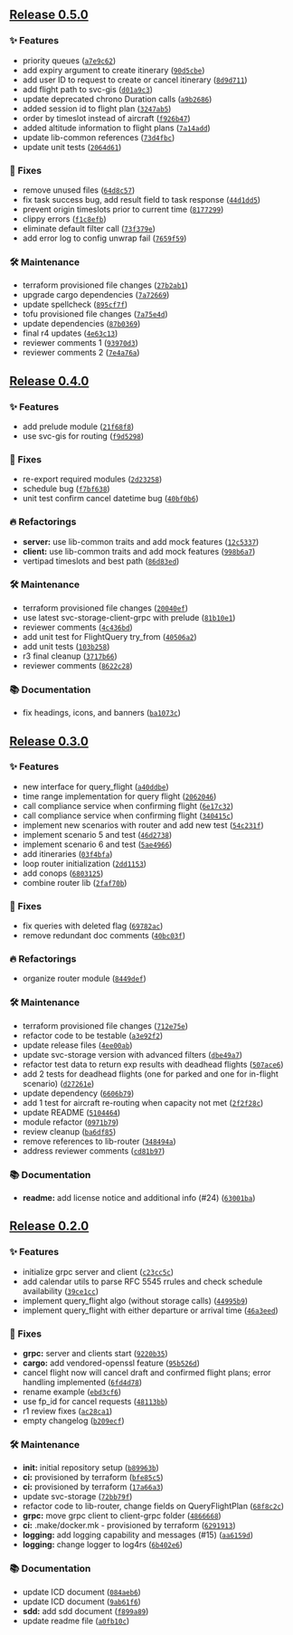## [Release 0.5.0](https://github.com/aetheric-oss/svc-scheduler/releases/tag/v0.5.0)

### ✨ Features

- priority queues ([`a7e9c62`](https://github.com/aetheric-oss/svc-scheduler/commit/a7e9c62aeee7565f265a6e7e054ed0dcba446444))
- add expiry argument to create itinerary ([`90d5cbe`](https://github.com/aetheric-oss/svc-scheduler/commit/90d5cbeedf4e944a83a86144791e098d48daf08d))
- add user ID to request to create or cancel itinerary ([`8d9d711`](https://github.com/aetheric-oss/svc-scheduler/commit/8d9d7113b223a6285d5d3a56309fa4fc9d0aca2c))
- add flight path to svc-gis ([`d01a9c3`](https://github.com/aetheric-oss/svc-scheduler/commit/d01a9c38b93dac9589716f679938ceda9002e9fb))
- update deprecated chrono Duration calls ([`a9b2686`](https://github.com/aetheric-oss/svc-scheduler/commit/a9b26866403cf82c1ebe4c4fa3659a433ff65a47))
- added session id to flight plan ([`3247ab5`](https://github.com/aetheric-oss/svc-scheduler/commit/3247ab52714e0bbecbc5a58a9cd9d4f258e6e589))
- order by timeslot instead of aircraft ([`f926b47`](https://github.com/aetheric-oss/svc-scheduler/commit/f926b47ae57ee56dcea57bd08be12323ca3dbc2c))
- added altitude information to flight plans ([`7a14add`](https://github.com/aetheric-oss/svc-scheduler/commit/7a14addbb8ca7865f134dcd3bb8ccee05d6103a2))
- update lib-common references ([`73d4fbc`](https://github.com/aetheric-oss/svc-scheduler/commit/73d4fbc2baf403952fabe20d5998bc1a25182cd0))
- update unit tests ([`2064d61`](https://github.com/aetheric-oss/svc-scheduler/commit/2064d6189189ebf68bf29ad2f46841c239bc86e1))

### 🐛 Fixes

- remove unused files ([`64d8c57`](https://github.com/aetheric-oss/svc-scheduler/commit/64d8c57c1c6b49b90c8305f1943a9775ef006c10))
- fix task success bug, add result field to task response ([`44d1dd5`](https://github.com/aetheric-oss/svc-scheduler/commit/44d1dd5f57bcb3255f6bd3198ff898c8cdd4f39f))
- prevent origin timeslots prior to current time ([`8177299`](https://github.com/aetheric-oss/svc-scheduler/commit/81772996ba20afa9ab0f58d9246a288c5a349547))
- clippy errors ([`f1c8efb`](https://github.com/aetheric-oss/svc-scheduler/commit/f1c8efb30e5a593c4146b7dd20e19693f4d15c03))
- eliminate default filter call ([`73f379e`](https://github.com/aetheric-oss/svc-scheduler/commit/73f379e7e9f7d42930ab58390005988dad586173))
- add error log to config unwrap fail ([`7659f59`](https://github.com/aetheric-oss/svc-scheduler/commit/7659f595f2ae907dca99b2a394c2db6e230040c1))

### 🛠 Maintenance

- terraform provisioned file changes ([`27b2ab1`](https://github.com/aetheric-oss/svc-scheduler/commit/27b2ab12c3573389bada96fd31e3559eb2e4e2ef))
- upgrade cargo dependencies ([`7a72669`](https://github.com/aetheric-oss/svc-scheduler/commit/7a72669c014582fbb54f604a4bc196ef2cbe7fad))
- update spellcheck ([`895cf7f`](https://github.com/aetheric-oss/svc-scheduler/commit/895cf7f3cd2ca23614c9373a50198e26f77f2c7a))
- tofu provisioned file changes ([`7a75e4d`](https://github.com/aetheric-oss/svc-scheduler/commit/7a75e4d041b28459db46cba78d80a2a36c2e812a))
- update dependencies ([`87b0369`](https://github.com/aetheric-oss/svc-scheduler/commit/87b036939ab17e6b6d37f9d81a346494ec245f7a))
- final r4 updates ([`4e63c13`](https://github.com/aetheric-oss/svc-scheduler/commit/4e63c1308e29b30191f57f1afe860793f9d0ec4f))
- reviewer comments 1 ([`93970d3`](https://github.com/aetheric-oss/svc-scheduler/commit/93970d3b02af41cf876545dacdd41137586a4742))
- reviewer comments 2 ([`7e4a76a`](https://github.com/aetheric-oss/svc-scheduler/commit/7e4a76a936020898737fdd37d68a2768f6ddde4c))

## [Release 0.4.0](https://github.com/Arrow-air/svc-scheduler/releases/tag/v0.4.0)

### ✨ Features

- add prelude module ([`21f68f8`](https://github.com/Arrow-air/svc-scheduler/commit/21f68f8178e2ccec093b0f85f295da7bf513d053))
- use svc-gis for routing ([`f9d5298`](https://github.com/Arrow-air/svc-scheduler/commit/f9d52987a4780c24630619939a09e0517604dee0))

### 🐛 Fixes

- re-export required modules ([`2d23258`](https://github.com/Arrow-air/svc-scheduler/commit/2d23258ee847ae16de05841e245468d791929d77))
- schedule bug ([`f7bf638`](https://github.com/Arrow-air/svc-scheduler/commit/f7bf638c5a96272f4b741b2868124c561ff2cb41))
- unit test confirm cancel datetime bug ([`40bf0b6`](https://github.com/Arrow-air/svc-scheduler/commit/40bf0b604f545030d9c2efbfddab006028ba5a13))

### 🔥 Refactorings

-  **server:** use lib-common traits and add mock features ([`12c5337`](https://github.com/Arrow-air/svc-scheduler/commit/12c5337f13fb58bdb1753b1568a7b2bff71943f3))
-  **client:** use lib-common traits and add mock features ([`998b6a7`](https://github.com/Arrow-air/svc-scheduler/commit/998b6a7c669a70155474de2c5f39a7eaa9882088))
- vertipad timeslots and best path ([`86d83ed`](https://github.com/Arrow-air/svc-scheduler/commit/86d83ed48990b87d7dfb12e1162af915a2853e64))

### 🛠 Maintenance

- terraform provisioned file changes ([`20040ef`](https://github.com/Arrow-air/svc-scheduler/commit/20040ef4563a0f492939e05d4c2fc3b8c714cdbc))
- use latest svc-storage-client-grpc with prelude ([`81b10e1`](https://github.com/Arrow-air/svc-scheduler/commit/81b10e158b95cdcb75bf7a69cd105c95ee67d1af))
- reviewer comments ([`4c436bd`](https://github.com/Arrow-air/svc-scheduler/commit/4c436bdbab6090e9073c4f5923590812a6cbf200))
- add unit test for FlightQuery try_from ([`40506a2`](https://github.com/Arrow-air/svc-scheduler/commit/40506a2ed4fdff385e40bf47b84c90984cf4e4e9))
- add unit tests ([`103b258`](https://github.com/Arrow-air/svc-scheduler/commit/103b258332ab6034c5bb186c6e5c81d90618caa6))
- r3 final cleanup ([`3717b66`](https://github.com/Arrow-air/svc-scheduler/commit/3717b6669a69e8033478064946167c6ee6cf2966))
- reviewer comments ([`8622c28`](https://github.com/Arrow-air/svc-scheduler/commit/8622c28b00d3a7e40a9a9415fb9b5f0bc2b592b4))

### 📚 Documentation

- fix headings, icons, and banners ([`ba1073c`](https://github.com/Arrow-air/svc-scheduler/commit/ba1073c546b3e5dd0eb810f6df9c8033d6c8ec85))

## [Release 0.3.0](https://github.com/Arrow-air/svc-scheduler/releases/tag/v0.3.0)

### ✨ Features

- new interface for query_flight ([`a40ddbe`](https://github.com/Arrow-air/svc-scheduler/commit/a40ddbee3cb68e1ba1912230b30e3cdf8876338b))
- time range implementation for query flight ([`2062046`](https://github.com/Arrow-air/svc-scheduler/commit/20620467c76711afb4197a00694a11b01c9cbe4f))
- call compliance service when confirming flight ([`6e17c32`](https://github.com/Arrow-air/svc-scheduler/commit/6e17c3212a0a94359cc6b26cc9c49c745fd41ee7))
- call compliance service when confirming flight ([`340415c`](https://github.com/Arrow-air/svc-scheduler/commit/340415c569d71ed4fee3e3ef5dd461dadb766b62))
- implement new scenarios with router and add new test ([`54c231f`](https://github.com/Arrow-air/svc-scheduler/commit/54c231f0953fd608f55109c8e365ead7ee004398))
- implement scenario 5 and test ([`46d2738`](https://github.com/Arrow-air/svc-scheduler/commit/46d273843e4024f8fc72f1a383457471b52fb721))
- implement scenario 6 and test ([`5ae4966`](https://github.com/Arrow-air/svc-scheduler/commit/5ae4966ddcb36f61cb744874ab77ad07cb647db2))
- add itineraries ([`03f4bfa`](https://github.com/Arrow-air/svc-scheduler/commit/03f4bfac051bc79b4c75a23765f23a3da707a91f))
- loop router initialization ([`2dd1153`](https://github.com/Arrow-air/svc-scheduler/commit/2dd115391178dc2d2844511bf8c9bab14efcf1eb))
- add conops ([`6803125`](https://github.com/Arrow-air/svc-scheduler/commit/68031259964d458f8968ffa33dff9d9a96799fb0))
- combine router lib ([`2faf70b`](https://github.com/Arrow-air/svc-scheduler/commit/2faf70b7c2d24dfc051cc3528fc4e41e69a78521))

### 🐛 Fixes

- fix queries with deleted flag ([`69782ac`](https://github.com/Arrow-air/svc-scheduler/commit/69782ac33bf4ed8d2a8fbc6bedf37a54377922c1))
- remove redundant doc comments ([`40bc03f`](https://github.com/Arrow-air/svc-scheduler/commit/40bc03fd1a12f4deba6ccb97bc40a492435ed49a))

### 🔥 Refactorings

- organize router module ([`8449def`](https://github.com/Arrow-air/svc-scheduler/commit/8449defbbed19cb785f7b3cd6ec785ed62c84dda))

### 🛠 Maintenance

- terraform provisioned file changes ([`712e75e`](https://github.com/Arrow-air/svc-scheduler/commit/712e75ebf9efd3c30dfd1f9cb6b0623ae5256d9c))
- refactor code to be testable ([`a3e92f2`](https://github.com/Arrow-air/svc-scheduler/commit/a3e92f2d120ba6cba715e96dee2af26505627914))
- update release files ([`4ee00ab`](https://github.com/Arrow-air/svc-scheduler/commit/4ee00abe4085f0b1d11b0cc091567c33601b9e0c))
- update svc-storage version with advanced filters ([`dbe49a7`](https://github.com/Arrow-air/svc-scheduler/commit/dbe49a76a6f05214eff278fabf0bef6f7be8e82e))
- refactor test data to return exp results with deadhead flights ([`507ace6`](https://github.com/Arrow-air/svc-scheduler/commit/507ace6040dfceb117a881eb3dcc5b8e103dcde4))
- add 2 tests for deadhead flights (one for parked and one for in-flight scenario) ([`d27261e`](https://github.com/Arrow-air/svc-scheduler/commit/d27261e3a6d1be1e4d6ae1a5f78812dd2f8144e1))
- update dependency ([`6606b79`](https://github.com/Arrow-air/svc-scheduler/commit/6606b7973b482eb37293af93a1f17c22c21a4435))
- add 1 test for aircraft re-routing when capacity not met ([`2f2f28c`](https://github.com/Arrow-air/svc-scheduler/commit/2f2f28c872d20a351a0c9713e86fe98dc41b2cad))
- update README ([`5104464`](https://github.com/Arrow-air/svc-scheduler/commit/51044640ae1dfd382b1bb08d0381539a22b6d617))
- module refactor ([`0971b79`](https://github.com/Arrow-air/svc-scheduler/commit/0971b790dee345d69635bce17032dc95620554ab))
- review cleanup ([`ba6df85`](https://github.com/Arrow-air/svc-scheduler/commit/ba6df8542df9d318add8c11f0d399a05bf227919))
- remove references to lib-router ([`348494a`](https://github.com/Arrow-air/svc-scheduler/commit/348494a92e45c0ac80d85a0e25868aef4b4f5888))
- address reviewer comments ([`cd81b97`](https://github.com/Arrow-air/svc-scheduler/commit/cd81b978e79180ca872b794a32e7fb03f7ff3663))

### 📚 Documentation

-  **readme:** add license notice and additional info (#24) ([`63001ba`](https://github.com/Arrow-air/svc-scheduler/commit/63001ba7134bf77490c72aeaa5c455e139417e40))

## [Release 0.2.0](https://github.com/Arrow-air/svc-scheduler/releases/tag/v0.2.0)

### ✨ Features

- initialize grpc server and client ([`c23cc5c`](https://github.com/Arrow-air/svc-scheduler/commit/c23cc5ced93a28cc10244595f364a8a74cfb15ca))
- add calendar utils to parse RFC 5545 rrules and check schedule availability ([`39ce1cc`](https://github.com/Arrow-air/svc-scheduler/commit/39ce1ccdc4b72e617612f3a64fcc33dc5f9b0fb6))
- implement query_flight algo (without storage calls) ([`44995b9`](https://github.com/Arrow-air/svc-scheduler/commit/44995b91007a9326fdfc9085403c712e27c6f335))
- implement query_flight with either departure or arrival time ([`46a3eed`](https://github.com/Arrow-air/svc-scheduler/commit/46a3eed2ac642670fae78641571dedbcb99eeb33))

### 🐛 Fixes

-  **grpc:** server and clients start ([`9220b35`](https://github.com/Arrow-air/svc-scheduler/commit/9220b3548fb7c8682633f7d15d7d3af0e84115f6))
-  **cargo:** add vendored-openssl feature ([`95b526d`](https://github.com/Arrow-air/svc-scheduler/commit/95b526db43357dc3884946af2a51d2945d27dbbc))
- cancel flight now will cancel draft and confirmed flight plans; error handling implemented ([`6fd4d78`](https://github.com/Arrow-air/svc-scheduler/commit/6fd4d7810ef46f0de0e3594c470f80b2f7496516))
- rename example ([`ebd3cf6`](https://github.com/Arrow-air/svc-scheduler/commit/ebd3cf67e56fa5e0d94a57fffc90ca4a45335eb9))
- use fp_id for cancel requests ([`48113bb`](https://github.com/Arrow-air/svc-scheduler/commit/48113bb6706b1fef2b8de5ea222e6de371dfba35))
- r1 review fixes ([`ac28ca1`](https://github.com/Arrow-air/svc-scheduler/commit/ac28ca197bdbb18f583659144a79e5940ef888c8))
- empty changelog ([`b209ecf`](https://github.com/Arrow-air/svc-scheduler/commit/b209ecf524f26f863b58775d324a28946277fc48))

### 🛠 Maintenance

-  **init:** initial repository setup ([`b89963b`](https://github.com/Arrow-air/svc-scheduler/commit/b89963b838f66d6e13422d8884efd4660e489bbf))
-  **ci:** provisioned by terraform ([`bfe85c5`](https://github.com/Arrow-air/svc-scheduler/commit/bfe85c5ed82d8732e45486a1616902f38a737359))
-  **ci:** provisioned by terraform ([`17a66a3`](https://github.com/Arrow-air/svc-scheduler/commit/17a66a32b49ff2a03c91577eb6b833c8bd76054a))
- update svc-storage ([`72bb79f`](https://github.com/Arrow-air/svc-scheduler/commit/72bb79f64be955a133aba66690fa32eab9fe2436))
- refactor code to lib-router, change fields on QueryFlightPlan ([`68f8c2c`](https://github.com/Arrow-air/svc-scheduler/commit/68f8c2c59dcb6e52916c1537a2bfd764cf47a3e0))
-  **grpc:** move grpc client to client-grpc folder ([`4866668`](https://github.com/Arrow-air/svc-scheduler/commit/4866668b39bf3f7f60b693162c3483eafed1bf0c))
-  **ci:** .make/docker.mk - provisioned by terraform ([`6291913`](https://github.com/Arrow-air/svc-scheduler/commit/6291913171919fd9f3c5ba88af3744e36cfd7dab))
-  **logging:** add logging capability and messages (#15) ([`aa6159d`](https://github.com/Arrow-air/svc-scheduler/commit/aa6159d20fe3e46f751bf93090635fa96b3408b8))
-  **logging:** change logger to log4rs ([`6b402e6`](https://github.com/Arrow-air/svc-scheduler/commit/6b402e667b7ddcda0dc555f23c343c10149159b4))

### 📚 Documentation

- update ICD document ([`084aeb6`](https://github.com/Arrow-air/svc-scheduler/commit/084aeb64da97fd00b4ed093eb69d381570b1777a))
- update ICD document ([`9ab61f6`](https://github.com/Arrow-air/svc-scheduler/commit/9ab61f60c0a93f8f6a3768d21c927dff1024e370))
-  **sdd:** add sdd document ([`f899a89`](https://github.com/Arrow-air/svc-scheduler/commit/f899a89d820b4e5c2a817a4c5929cca98ed6a403))
- update readme file ([`a0fb10c`](https://github.com/Arrow-air/svc-scheduler/commit/a0fb10c3ae5e9e94ba798bc3dfc6acab1740d5bc))

